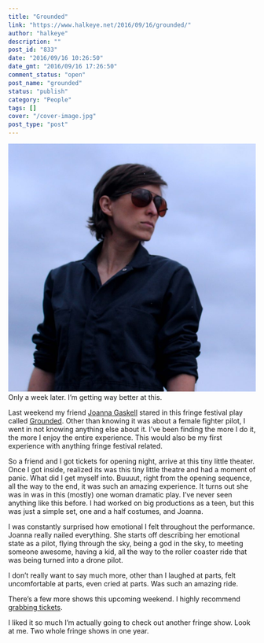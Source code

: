 ```yaml
---
title: "Grounded"
link: "https://www.halkeye.net/2016/09/16/grounded/"
author: "halkeye"
description: ""
post_id: "833"
date: "2016/09/16 10:26:50"
date_gmt: "2016/09/16 17:26:50"
comment_status: "open"
post_name: "grounded"
status: "publish"
category: "People"
tags: []
cover: "/cover-image.jpg"
post_type: "post"
---
```


![Groundedpromophotolutalicatheatre-768x768.jpg](Groundedpromophotolutalicatheatre-768x768.jpg)Only a week later. I’m getting way better at this.

Last weekend my friend [Joanna Gaskell](http://www.joannagaskell.com/) stared in this fringe festival play called [Grounded](http://thecultch.com/event/vancouver-fringe-festival-2016-presents-grounded-3/). Other than knowing it was about a female fighter pilot, I went in not knowing anything else about it. I’ve been finding the more I do it, the more I enjoy the entire experience. This would also be my first experience with anything fringe festival related.

So a friend and I got tickets for opening night, arrive at this tiny little theater. Once I got inside, realized its was this tiny little theatre and had a moment of panic. What did I get myself into. Buuuut, right from the opening sequence, all the way to the end, it was such an amazing experience. It turns out she was in was in this (mostly) one woman dramatic play. I’ve never seen anything like this before. I had worked on big productions as a teen, but this was just a simple set, one and a half costumes, and Joanna.

I was constantly surprised how emotional I felt throughout the performance. Joanna really nailed everything. She starts off describing her emotional state as a pilot, flying through the sky, being a god in the sky, to meeting someone awesome, having a kid, all the way to the roller coaster ride that was being turned into a drone pilot.

I don’t really want to say much more, other than I laughed at parts, felt uncomfortable at parts, even cried at parts. Was such an amazing ride.

There’s a few more shows this upcoming weekend. I highly recommend [grabbing tickets](http://thecultch.com/event/vancouver-fringe-festival-2016-presents-grounded-3/).

I liked it so much I’m actually going to check out another fringe show. Look at me. Two whole fringe shows in one year.
